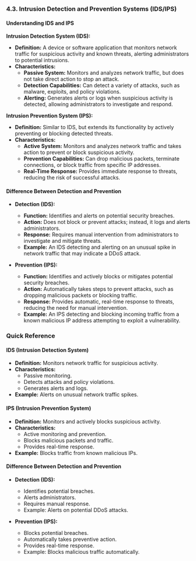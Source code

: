 ### 4.3. Intrusion Detection and Prevention Systems (IDS/IPS)

#### Understanding IDS and IPS

**Intrusion Detection System (IDS):**

- **Definition:** A device or software application that monitors network traffic for suspicious activity and known threats, alerting administrators to potential intrusions.
- **Characteristics:**
  - **Passive System:** Monitors and analyzes network traffic, but does not take direct action to stop an attack.
  - **Detection Capabilities:** Can detect a variety of attacks, such as malware, exploits, and policy violations.
  - **Alerting:** Generates alerts or logs when suspicious activity is detected, allowing administrators to investigate and respond.

**Intrusion Prevention System (IPS):**

- **Definition:** Similar to IDS, but extends its functionality by actively preventing or blocking detected threats.
- **Characteristics:**
  - **Active System:** Monitors and analyzes network traffic and takes action to prevent or block suspicious activity.
  - **Prevention Capabilities:** Can drop malicious packets, terminate connections, or block traffic from specific IP addresses.
  - **Real-Time Response:** Provides immediate response to threats, reducing the risk of successful attacks.

#### Difference Between Detection and Prevention

- **Detection (IDS):**

  - **Function:** Identifies and alerts on potential security breaches.
  - **Action:** Does not block or prevent attacks; instead, it logs and alerts administrators.
  - **Response:** Requires manual intervention from administrators to investigate and mitigate threats.
  - **Example:** An IDS detecting and alerting on an unusual spike in network traffic that may indicate a DDoS attack.

- **Prevention (IPS):**
  - **Function:** Identifies and actively blocks or mitigates potential security breaches.
  - **Action:** Automatically takes steps to prevent attacks, such as dropping malicious packets or blocking traffic.
  - **Response:** Provides automatic, real-time response to threats, reducing the need for manual intervention.
  - **Example:** An IPS detecting and blocking incoming traffic from a known malicious IP address attempting to exploit a vulnerability.

### Quick Reference

#### IDS (Intrusion Detection System)

- **Definition:** Monitors network traffic for suspicious activity.
- **Characteristics:**
  - Passive monitoring.
  - Detects attacks and policy violations.
  - Generates alerts and logs.
- **Example:** Alerts on unusual network traffic spikes.

#### IPS (Intrusion Prevention System)

- **Definition:** Monitors and actively blocks suspicious activity.
- **Characteristics:**
  - Active monitoring and prevention.
  - Blocks malicious packets and traffic.
  - Provides real-time response.
- **Example:** Blocks traffic from known malicious IPs.

#### Difference Between Detection and Prevention

- **Detection (IDS):**

  - Identifies potential breaches.
  - Alerts administrators.
  - Requires manual response.
  - Example: Alerts on potential DDoS attacks.

- **Prevention (IPS):**
  - Blocks potential breaches.
  - Automatically takes preventive action.
  - Provides real-time response.
  - Example: Blocks malicious traffic automatically.
